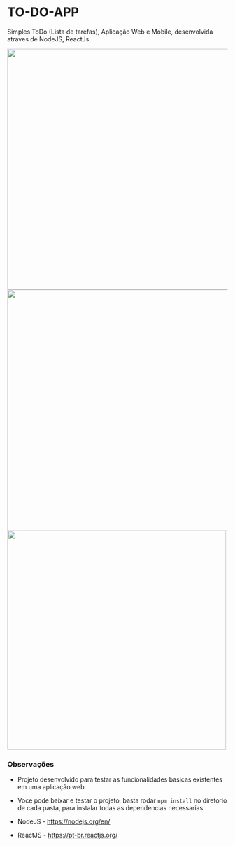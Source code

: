 # TO-DO-APP

Simples ToDo (Lista de tarefas), Aplicação Web e Mobile, desenvolvida atraves de NodeJS, ReactJs.

<img src="https://github.com/cherobim22/TO-DO-APP/blob/master/images/todo1.png" width="550">
<img src="https://github.com/cherobim22/TO-DO-APP/blob/master/images/todo2.png"  width="550">
<img src="https://github.com/cherobim22/TO-DO-APP/blob/master/images/todo3.png" width="500">

### Observações

-  Projeto desenvolvido para testar as funcionalidades basicas existentes em uma aplicação web.
- Voce pode baixar e testar o projeto, basta rodar `npm install` no diretorio de cada pasta, para instalar todas as dependencias necessarias.

- NodeJS - https://nodejs.org/en/
- ReactJS - https://pt-br.reactjs.org/

   
